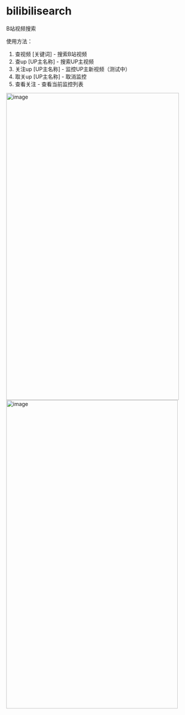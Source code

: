 # bilibilisearch
B站视频搜索

使用方法：
1. 查视频 [关键词] - 搜索B站视频
2. 查up [UP主名称] - 搜索UP主视频
3. 关注up [UP主名称] - 监控UP主新视频（测试中）
4. 取关up [UP主名称] - 取消监控
5. 查看关注 - 查看当前监控列表

<img width="461" height="817" alt="image" src="https://github.com/user-attachments/assets/8592cba2-7b45-43f6-b637-c3d277aa9b81" />
<img width="458" height="821" alt="image" src="https://github.com/user-attachments/assets/b19dbf50-f50e-4124-837d-67f2425934fe" />
